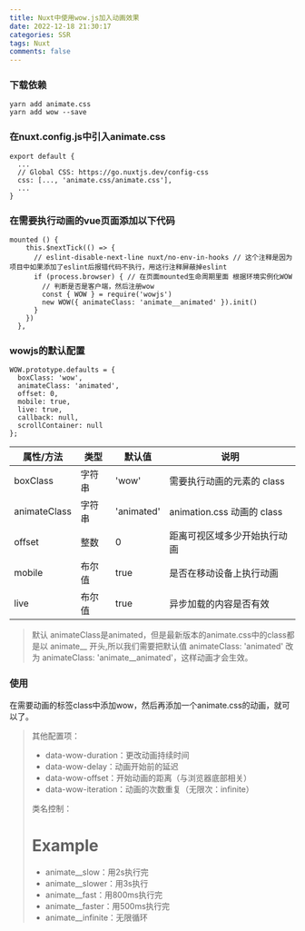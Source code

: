 ```yaml
---
title: Nuxt中使用wow.js加入动画效果
date: 2022-12-18 21:30:17
categories: SSR
tags: Nuxt
comments: false
---
```


### 下载依赖

```
yarn add animate.css
yarn add wow --save
```



### 在nuxt.config.js中引入animate.css

```
export default {
  ...
  // Global CSS: https://go.nuxtjs.dev/config-css
  css: [..., 'animate.css/animate.css'],
  ...
}
```





### 在需要执行动画的vue页面添加以下代码

```
mounted () {
    this.$nextTick(() => {
      // eslint-disable-next-line nuxt/no-env-in-hooks // 这个注释是因为项目中如果添加了eslint后报错代码不执行，用这行注释屏蔽掉eslint
      if (process.browser) { // 在页面mounted生命周期里面 根据环境实例化WOW
      	// 判断是否是客户端，然后注册wow
        const { WOW } = require('wowjs')
        new WOW({ animateClass: 'animate__animated' }).init()
      }
    })
  },
```



### wowjs的默认配置

```
WOW.prototype.defaults = {
  boxClass: 'wow',
  animateClass: 'animated',
  offset: 0,
  mobile: true,
  live: true,
  callback: null,
  scrollContainer: null
};
```

| 属性/方法    | 类型   | 默认值     | 说明                         |
| ------------ | ------ | ---------- | ---------------------------- |
| boxClass     | 字符串 | 'wow'      | 需要执行动画的元素的 class   |
| animateClass | 字符串 | 'animated' | animation.css 动画的 class   |
| offset       | 整数   | 0          | 距离可视区域多少开始执行动画 |
| mobile       | 布尔值 | true       | 是否在移动设备上执行动画     |
| live         | 布尔值 | true       | 异步加载的内容是否有效       |

> 默认 animateClass是animated，但是最新版本的animate.css中的class都是以 animate__ 开头,所以我们需要把默认值 animateClass: 'animated' 改为 animateClass: 'animate__animated'，这样动画才会生效。


### 使用

在需要动画的标签class中添加wow，然后再添加一个animate.css的动画，就可以了。

> 其他配置项：
>
> - data-wow-duration：更改动画持续时间
> - data-wow-delay：动画开始前的延迟
> - data-wow-offset：开始动画的距离（与浏览器底部相关）
> - data-wow-iteration：动画的次数重复（无限次：infinite）
>
> 类名控制：
>
> <h1 class="animate__animated animate__infinite animate__bounce animate__delay-2s">Example</h1>
>
> - animate__slow：用2s执行完
> - animate__slower：用3s执行
> - animate__fast：用800ms执行完
> - animate__faster：用500ms执行完
> - animate__infinite：无限循环
